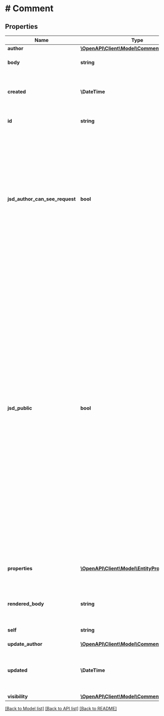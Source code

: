 # # Comment

## Properties

Name | Type | Description | Notes
------------ | ------------- | ------------- | -------------
**author** | [**\OpenAPI\Client\Model\CommentAuthor**](CommentAuthor.md) |  | [optional]
**body** | **string** | The comment text. | [optional]
**created** | **\DateTime** | The date and time at which the comment was created. | [optional] [readonly]
**id** | **string** | The ID of the comment. | [optional] [readonly]
**jsd_author_can_see_request** | **bool** | Whether the comment was added from an email sent by a person who is not part of the issue. See [Allow external emails to be added as comments on issues](https://support.atlassian.com/jira-service-management-cloud/docs/allow-external-emails-to-be-added-as-comments-on-issues/)for information on setting up this feature. | [optional] [readonly]
**jsd_public** | **bool** | Whether the comment is visible in Jira Service Desk. Defaults to true when comments are created in the Jira Cloud Platform. This includes when the site doesn&#39;t use Jira Service Desk or the project isn&#39;t a Jira Service Desk project and, therefore, there is no Jira Service Desk for the issue to be visible on. To create a comment with its visibility in Jira Service Desk set to false, use the Jira Service Desk REST API [Create request comment](https://developer.atlassian.com/cloud/jira/service-desk/rest/#api-rest-servicedeskapi-request-issueIdOrKey-comment-post) operation. | [optional] [readonly]
**properties** | [**\OpenAPI\Client\Model\EntityProperty[]**](EntityProperty.md) | A list of comment properties. Optional on create and update. | [optional]
**rendered_body** | **string** | The rendered version of the comment. | [optional] [readonly]
**self** | **string** | The URL of the comment. | [optional] [readonly]
**update_author** | [**\OpenAPI\Client\Model\CommentUpdateAuthor**](CommentUpdateAuthor.md) |  | [optional]
**updated** | **\DateTime** | The date and time at which the comment was updated last. | [optional] [readonly]
**visibility** | [**\OpenAPI\Client\Model\CommentVisibility**](CommentVisibility.md) |  | [optional]

[[Back to Model list]](../../README.md#models) [[Back to API list]](../../README.md#endpoints) [[Back to README]](../../README.md)
